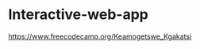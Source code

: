# Interactive-web-app

<!-- Project submission IWA2 -->
https://www.freecodecamp.org/Keamogetswe_Kgakatsi